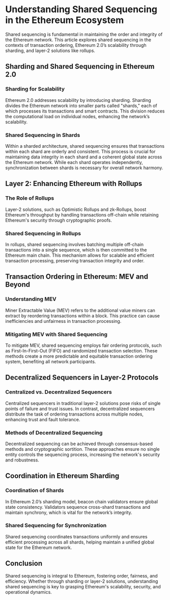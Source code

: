 # Understanding Shared Sequencing in the Ethereum Ecosystem

Shared sequencing is fundamental in maintaining the order and integrity of the Ethereum network. This article explores shared sequencing in the contexts of transaction ordering, Ethereum 2.0’s scalability through sharding, and layer-2 solutions like rollups.

## Sharding and Shared Sequencing in Ethereum 2.0

### Sharding for Scalability

Ethereum 2.0 addresses scalability by introducing sharding. Sharding divides the Ethereum network into smaller parts called "shards," each of which processes its transactions and smart contracts. This division reduces the computational load on individual nodes, enhancing the network’s scalability.

### Shared Sequencing in Shards

Within a sharded architecture, shared sequencing ensures that transactions within each shard are orderly and consistent. This process is crucial for maintaining data integrity in each shard and a coherent global state across the Ethereum network. While each shard operates independently, synchronization between shards is necessary for overall network harmony.

## Layer 2: Enhancing Ethereum with Rollups

### The Role of Rollups

Layer-2 solutions, such as Optimistic Rollups and zk-Rollups, boost Ethereum's throughput by handling transactions off-chain while retaining Ethereum's security through cryptographic proofs.

### Shared Sequencing in Rollups

In rollups, shared sequencing involves batching multiple off-chain transactions into a single sequence, which is then committed to the Ethereum main chain. This mechanism allows for scalable and efficient transaction processing, preserving transaction integrity and order.

## Transaction Ordering in Ethereum: MEV and Beyond

### Understanding MEV

Miner Extractable Value (MEV) refers to the additional value miners can extract by reordering transactions within a block. This practice can cause inefficiencies and unfairness in transaction processing.

### Mitigating MEV with Shared Sequencing

To mitigate MEV, shared sequencing employs fair ordering protocols, such as First-In-First-Out (FIFO) and randomized transaction selection. These methods create a more predictable and equitable transaction ordering system, benefiting all network participants.

## Decentralized Sequencers in Layer-2 Protocols

### Centralized vs. Decentralized Sequencers

Centralized sequencers in traditional layer-2 solutions pose risks of single points of failure and trust issues. In contrast, decentralized sequencers distribute the task of ordering transactions across multiple nodes, enhancing trust and fault tolerance.

### Methods of Decentralized Sequencing

Decentralized sequencing can be achieved through consensus-based methods and cryptographic sortition. These approaches ensure no single entity controls the sequencing process, increasing the network's security and robustness.

## Coordination in Ethereum Sharding

### Coordination of Shards

In Ethereum 2.0’s sharding model, beacon chain validators ensure global state consistency. Validators sequence cross-shard transactions and maintain synchrony, which is vital for the network’s integrity.

### Shared Sequencing for Synchronization

Shared sequencing coordinates transactions uniformly and ensures efficient processing across all shards, helping maintain a unified global state for the Ethereum network.

## Conclusion

Shared sequencing is integral to Ethereum, fostering order, fairness, and efficiency. Whether through sharding or layer-2 solutions, understanding shared sequencing is key to grasping Ethereum's scalability, security, and operational dynamics.
